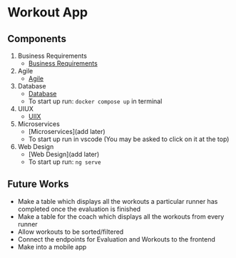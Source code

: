 # Workout App


## Components

1. Business Requirements
    * [Business Requirements](https://github.com/WSU-kduncan/cs3900-workoutplan/tree/main/BusinessRequirements)
2. Agile
    * [Agile](https://github.com/WSU-kduncan/cs3900-workoutplan/tree/main/agile)
3. Database
    * [Database](https://github.com/WSU-kduncan/cs3900-workoutplan/tree/main/db)
    * To start up run: `docker compose up` in terminal
4. UIUX
    * [UIIX](https://github.com/WSU-kduncan/cs3900-workoutplan/tree/main/uiux)
5. Microservices
    * [Microservices](add later)
    * To start up run in vscode (You may be asked to click on it at the top)
6. Web Design
    * [Web Design](add later)
    * To start up run: `ng serve`

## Future Works
 * Make a table which displays all the workouts a particular runner has completed once the evaluation is finished
 * Make a table for the coach which displays all the workouts from every runner
 * Allow workouts to be sorted/filtered
 * Connect the endpoints for Evaluation and Workouts to the frontend
 * Make into a mobile app
